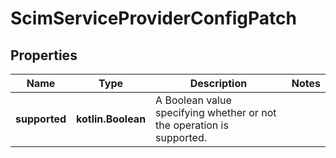 
# ScimServiceProviderConfigPatch

## Properties
| Name | Type | Description | Notes |
| ------------ | ------------- | ------------- | ------------- |
| **supported** | **kotlin.Boolean** | A Boolean value specifying whether or not the operation is supported. |  |



